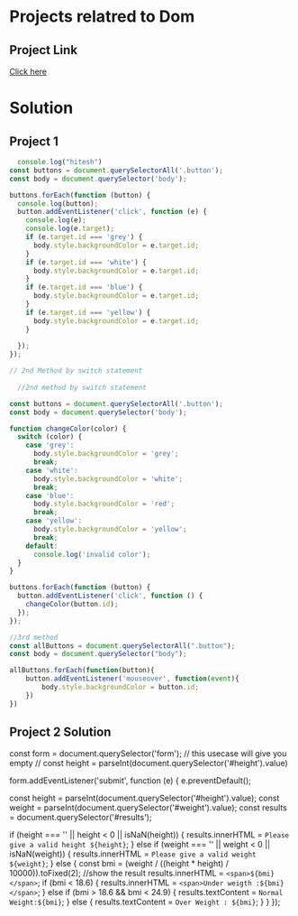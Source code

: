 # Projects relatred to Dom

## Project Link
[Click here](https://stackblitz.com/edit/dom-project-chaiaurcode?file=index.html)

# Solution

## Project 1
 
````` Javascript
  console.log("hitesh")
const buttons = document.querySelectorAll('.button');
const body = document.querySelector('body');

buttons.forEach(function (button) {
  console.log(button);
  button.addEventListener('click', function (e) {
    console.log(e);
    console.log(e.target);
    if (e.target.id === 'grey') {
      body.style.backgroundColor = e.target.id;
    }
    if (e.target.id === 'white') {
      body.style.backgroundColor = e.target.id;
    }
    if (e.target.id === 'blue') {
      body.style.backgroundColor = e.target.id;
    }
    if (e.target.id === 'yellow') {
      body.style.backgroundColor = e.target.id;
    }
    
  });
});

// 2nd Method by switch statement
  
  //2nd method by switch statement

const buttons = document.querySelectorAll('.button');
const body = document.querySelector('body');

function changeColor(color) {
  switch (color) {
    case 'grey':
      body.style.backgroundColor = 'grey';
      break;
    case 'white':
      body.style.backgroundColor = 'white';
      break;
    case 'blue':
      body.style.backgroundColor = 'red';
      break;
    case 'yellow':
      body.style.backgroundColor = 'yellow';
      break;
    default:
      console.log('invalid color');
  }
}

buttons.forEach(function (button) {
  button.addEventListener('click', function () {
    changeColor(button.id);
  });
});

//3rd method
const allButtons = document.querySelectorAll(".button");
const body = document.querySelector("body");

allButtons.forEach(function(button){
    button.addEventListener('mouseover', function(event){
        body.style.backgroundColor = button.id;
    })
})

 ````````````
## Project 2 Solution

 const form = document.querySelector('form');
// this usecase will give you empty
// const height = parseInt(document.querySelector('#height').value)

form.addEventListener('submit', function (e) {
  e.preventDefault();

  const height = parseInt(document.querySelector('#height').value);
  const weight = parseInt(document.querySelector('#weight').value);
  const results = document.querySelector('#results');

  if (height === '' || height < 0 || isNaN(height)) {
    results.innerHTML = `Please give a valid height ${height}`;
  } else if (weight === '' || weight < 0 || isNaN(weight)) {
    results.innerHTML = `Please give a valid weight ${weight}`;
  } else {
    const bmi = (weight / ((height * height) / 10000)).toFixed(2);
    //show the result
    results.innerHTML = `<span>${bmi}</span>`;
    if (bmi < 18.6) {
      results.innerHTML = `<span>Under weigth :${bmi}</span>`;
    } else if (bmi > 18.6 && bmi < 24.9) {
      results.textContent = `Normal Weight:${bmi}`;
    } else {
      results.textContent = `Over Weight : ${bmi}`;
    }
  }
});

